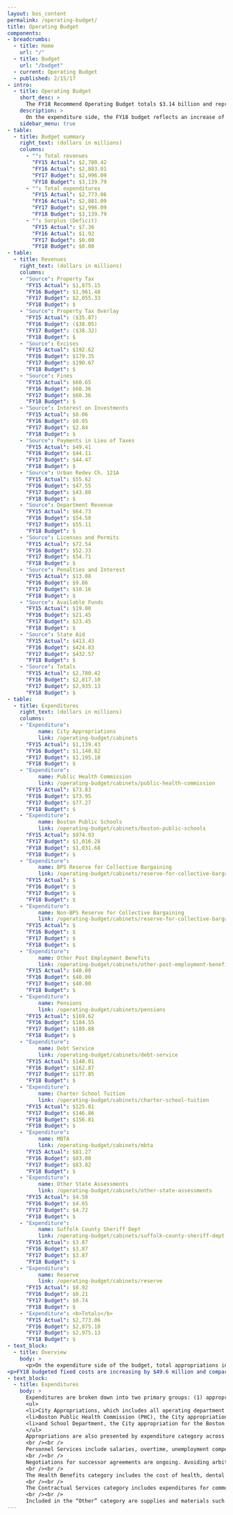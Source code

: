 ```yaml
---
layout: bos_content
permalink: /operating-budget/
title: Operating Budget
components:
- breadcrumbs:
  - title: Home
    url: "/"
  - title: Budget
    url: "/budget"
  - current: Operating Budget
  - published: 2/15/17
- intro:
  - title: Operating Budget
    short_desc: >
      The FY18 Recommend Operating Budget totals $3.14 billion and represents an increase of $144 million or 4.8% over FY17. The FY18 budget continues the City’s record of strong fiscal management. Expanding on savings initiatives launched during Mayor Walsh’s Administration to offset growth in fixed costs.  The FY18 budget features data-driven investments in a thriving, healthy and innovative city.
    description: >
      On the expenditure side, the FY18 budget reflects an increase of $144 million or 4.8% over the FY17 budget.  Of that growth, 40% is dedicated to education (including Boston Public Schools and Charter School Tuition Assessment), 38% will go to all other City Services (such as Police, Fire, and Public Works) and the Public Health Commission, and the remaining 22% of growth will be consumed by pension, debt service and other fixed cost expenditures.
    sidebar_menu: true
- table:
  - title: Budget summary
    right_text: (dollars in millions)
    columns:
      - "": Total revenues
        "FY15 Actual": $2,780.42
        "FY16 Actual": $2,883.01
        "FY17 Budget": $2,996.09
        "FY18 Budget": $3,139.79
      - "": Total expenditures
        "FY15 Actual": $2,773.06
        "FY16 Actual": $2,881.09
        "FY17 Budget": $2,996.09
        "FY18 Budget": $3,139.79
      - "": Surplus (Deficit)
        "FY15 Actual": $7.36
        "FY16 Actual": $1.92
        "FY17 Budget": $0.00
        "FY18 Budget": $0.00
- table:
  - title: Revenues
    right_text: (dollars in millions)
    columns:
    - "Source": Property Tax
      "FY15 Actual": $1,875.15
      "FY16 Budget": $1,961.48
      "FY17 Budget": $2,055.33
      "FY18 Budget": $
    - "Source": Property Tax Overlay
      "FY15 Actual": ($35.87)
      "FY16 Budget": ($38.05)
      "FY17 Budget": ($38.32)
      "FY18 Budget": $
    - "Source": Excises
      "FY15 Actual": $192.62
      "FY16 Budget": $179.35
      "FY17 Budget": $190.67
      "FY18 Budget": $
    - "Source": Fines
      "FY15 Actual": $60.65
      "FY16 Budget": $60.36
      "FY17 Budget": $60.36
      "FY18 Budget": $
    - "Source": Interest on Investments
      "FY15 Actual": $0.06
      "FY16 Budget": $0.05
      "FY17 Budget": $2.84
      "FY18 Budget": $
    - "Source": Payments in Lieu of Taxes
      "FY15 Actual": $49.41
      "FY16 Budget": $44.11
      "FY17 Budget": $44.47
      "FY18 Budget": $
    - "Source": Urban Redev Ch. 121A
      "FY15 Actual": $55.62
      "FY16 Budget": $47.55
      "FY17 Budget": $43.80
      "FY18 Budget": $
    - "Source": Department Revenue
      "FY15 Actual": $64.73
      "FY16 Budget": $54.58
      "FY17 Budget": $55.11
      "FY18 Budget": $
    - "Source": Licenses and Permits
      "FY15 Actual": $72.54
      "FY16 Budget": $52.33
      "FY17 Budget": $54.71
      "FY18 Budget": $
    - "Source": Penalties and Interest
      "FY15 Actual": $13.08
      "FY16 Budget": $9.86
      "FY17 Budget": $10.16
      "FY18 Budget": $
    - "Source": Available Funds
      "FY15 Actual": $19.00
      "FY16 Budget": $21.45
      "FY17 Budget": $23.45
      "FY18 Budget": $
    - "Source": State Aid
      "FY15 Actual": $413.43
      "FY16 Budget": $424.03
      "FY17 Budget": $432.57
      "FY18 Budget": $
    - "Source": Totals
      "FY15 Actual": $2,780.42
      "FY16 Budget": $2,817.10
      "FY17 Budget": $2,935.13
      "FY18 Budget": $
- table:
  - title: Expenditures
    right_text: (dollars in millions)
    columns:
    - "Expenditure":
          name: City Appropriations
          link: /operating-budget/cabinets
      "FY15 Actual": $1,139.43
      "FY16 Budget": $1,140.82
      "FY17 Budget": $1,195.18
      "FY18 Budget": $
    - "Expenditure":
          name: Public Health Commission
          link: /operating-budget/cabinets/public-health-commission
      "FY15 Actual": $73.83
      "FY16 Budget": $73.95
      "FY17 Budget": $77.27
      "FY18 Budget": $
    - "Expenditure":
          name: Boston Public Schools
          link: /operating-budget/cabinets/boston-public-schools
      "FY15 Actual": $974.93
      "FY17 Budget": $1,016.28
      "FY18 Budget": $1,031.68
      "FY18 Budget": $
    - "Expenditure":
          name: BPS Reserve for Collective Bargaining
          link: /operating-budget/cabinets/reserve-for-collective-bargaining
      "FY15 Actual": $
      "FY16 Budget": $
      "FY17 Budget": $
      "FY18 Budget": $
    - "Expenditure":
          name: Non-BPS Reserve for Collective Bargaining
          link: /operating-budget/cabinets/reserve-for-collective-bargaining
      "FY15 Actual": $
      "FY16 Budget": $
      "FY17 Budget": $
      "FY18 Budget": $
    - "Expenditure":
          name: Other Post Employment Benefits
          link: /operating-budget/cabinets/other-post-employment-benefits
      "FY15 Actual": $40.00
      "FY16 Budget": $40.00
      "FY17 Budget": $40.00
      "FY18 Budget": $
    - "Expenditure":
          name: Pensions
          link: /operating-budget/cabinets/pensions
      "FY15 Actual": $169.62
      "FY16 Budget": $184.55
      "FY17 Budget": $189.88
      "FY18 Budget": $
    - "Expenditure":
          name: Debt Service
          link: /operating-budget/cabinets/debt-service
      "FY15 Actual": $148.01
      "FY16 Budget": $162.87
      "FY17 Budget": $177.85
      "FY18 Budget": $
    - "Expenditure":
          name: Charter School Tuition
          link: /operating-budget/cabinets/charter-school-tuition
      "FY15 Actual": $125.81
      "FY17 Budget": $146.86
      "FY18 Budget": $156.81
      "FY18 Budget": $
    - "Expenditure":
          name: MBTA
          link: /operating-budget/cabinets/mbta
      "FY15 Actual": $81.27
      "FY16 Budget": $83.00
      "FY17 Budget": $83.82
      "FY18 Budget": $
    - "Expenditure":
          name: Other State Assessments
          link: /operating-budget/cabinets/other-state-assessments
      "FY15 Actual": $4.58
      "FY16 Budget": $4.65
      "FY17 Budget": $4.72
      "FY18 Budget": $
    - "Expenditure":
          name: Suffolk County Sheriff Dept
          link: /operating-budget/cabinets/suffolk-county-sheriff-dept
      "FY15 Actual": $3.87
      "FY16 Budget": $3.87
      "FY17 Budget": $3.87
      "FY18 Budget": $
    - "Expenditure":
          name: Reserve
          link: /operating-budget/cabinets/reserve
      "FY15 Actual": $0.92
      "FY16 Budget": $0.21
      "FY17 Budget": $0.74
      "FY18 Budget": $
    - "Expenditure": <b>Totals</b>
      "FY15 Actual": $2,773.06
      "FY16 Budget": $2,875.10
      "FY17 Budget": $2,975.13
      "FY18 Budget": $
- text_block:
  - title: Overview
    body: >
      <p>On the expenditure side of the budget, total appropriations increase by $94.1 million or 4.0% and fixed costs increase by $49.6 million or 8.0%. Selected FY18 budgeted appropriations compare with FY17 budgeted appropriations as follows: City Appropriations increase $32.0 million or 2.7%; the Boston Public Health Commission increases by $1.8 million or 2.3%; and the School Department increases $29.2 million or 2.8%. In addition, collective bargaining reserves are set aside for the School Department at $20 million and City Departments at $27 million; when collective bargaining agreements are negotiated, these reserves will be used to cover those increased costs. Within City Appropriations, actual City Departments are increasing by $25.6 million or 2.7% over FY17. These departmental increases are low relative to other years due to the expiration of nearly all collective bargaining agreements, 11 central appropriations, including a large  appropriation for Health Insurance totaling $216.9 million which is increasing by $10.6 million or 5.2% and is also included within City Appropriations.</p>
<p>FY18 budgeted fixed costs are increasing by $49.6 million and compare with FY17 budgeted fixed costs as follows: Pensions increase $18.9 million or 9.5%; Debt Service increases $10.6 million or 6.1%; Charter School Tuition state assessment increases $17.5 million or 11.2%; MBTA state assessment increases by $0.8 million or 1.0%; and other state assessments increases $69 thousand or 1.5%.</p>
- text_block:
  - title: Expenditures
    body: >
      Expenditures are broken down into two primary groups: (1) appropriations directly related to departmental services and (2) fixed and mandated costs. FY18 appropriations are subdivided into three subgroups as follows:
      <ul>
      <li>City Appropriations, which includes all operating department appropriations, centrally budgeted costs such as health insurance and Medicare, a risk retention reserve and a set-aside for tax title and annual audit expenses;</li>
      <li>Boston Public Health Commission (PHC), the City appropriation for the quasi-independent authority and successor to the Department of Health and Hospitals;</li>
      <li>and School Department, the City appropriation for the Boston Public Schools (BPS).</li>
      </ul>
      Appropriations are also presented by expenditure category across the three subgroups.
      <br /><br />
      Personnel Services include salaries, overtime, unemployment compensation and workers’ compensation, and collective bargaining reserves for estimated wage increases for union employees whose agreements are not settled. Most of the City’s collective bargaining agreements expired in FY17.
      <br /><br />
      Negotiations for successor agreements are ongoing. Avoiding arbitration, the City and the Boston Police Patrolmen’s Association agreed to a new contract through June 30, 2020.  The agreement includes annual general wage increases of 2%, other benefit enhancements, and full restoration of Quinn Bill benefits reduced by the State in 2009.
      <br /><br />
      The Health Benefits category includes the cost of health, dental and life insurance for City, BPS and PHC employees and retirees, employer Medicare payroll taxes, and the appropriation for Other Post-Employment Benefits (OPEB).
      <br /><br />
      The Contractual Services category includes expenditures for communications, repairs and service to buildings, equipment and vehicles, transportation, trash collection and disposal, as well as outside legal, advertising, and printing expenses.
      <br /><br />
      Included in the “Other” category are supplies and materials such as gasoline, uniform allowances, office supplies, workers’ compensation medical expenses, medical indemnification in the Fire and Police Departments, legal liabilities, and aid to veterans. Also included in the “Other” category are appropriations for equipment, vehicles, a risk retention reserve, the Housing Trust Fund, tax title, and funding for the City’s outside audit.
---
```

